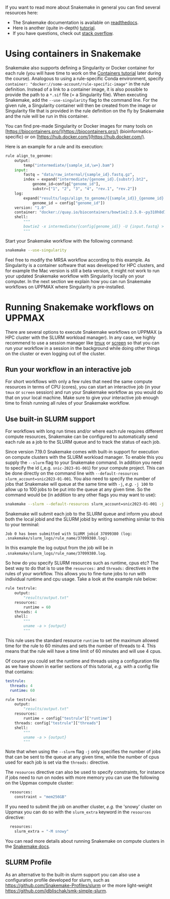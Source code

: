 If you want to read more about Snakemake in general you can find several
resources here:

* The Snakemake documentation is available on [readthedocs](
  https://snakemake.readthedocs.io/en/stable/#).
* Here is another (quite in-depth) [tutorial](
  https://snakemake.readthedocs.io/en/stable/tutorial/tutorial.html#tutorial).
* If you have questions, check out [stack overflow](
  https://stackoverflow.com/questions/tagged/snakemake).

# Using containers in Snakemake

Snakemake also supports defining a Singularity or Docker container for each
rule (you will have time to work on the [Containers tutorial](containers-1-introduction)
later during the course). Analogous to using a rule-specific Conda environment,
specify `container: "docker://some-account/rule-specific-image"` in the rule
definition. Instead of a link to a container image, it is also possible to
provide the path to a `*.sif` file (= a Singularity file). When executing
Snakemake, add the `--use-singularity` flag to the command line. For the given
rule, a Singularity container will then be created from the image or Singularity
file that is provided in the rule definition on the fly by Snakemake and the
rule will be run in this container.

You can find pre-made Singularity or Docker images for many tools on
[https://biocontainers.pro/](https://biocontainers.pro/) (bioinformatics-specific)
or on [https://hub.docker.com/](https://hub.docker.com/).

Here is an example for a rule and its execution:

```python
rule align_to_genome:
    output:
        temp("intermediate/{sample_id,\w+}.bam")
    input:
        fastq = "data/raw_internal/{sample_id}.fastq.gz",
        index = expand("intermediate/{genome_id}.{substr}.bt2",
            genome_id=config["genome_id"],
            substr=["1", "2", "3", "4", "rev.1", "rev.2"])
    log:
        expand("results/logs/align_to_genome/{{sample_id}}_{genome_id}.log",
            genome_id = config["genome_id"])
    version: "1.0"
    container: "docker://quay.io/biocontainers/bowtie2:2.5.0--py310h8d7afc0_0"
    shell:
        """
        bowtie2 -x intermediate/{config[genome_id]} -U {input.fastq} > {output} 2>{log}
        """
```

Start your Snakemake workflow with the following command:

```bash
snakemake --use-singularity
```

Feel free to modify the MRSA workflow according to this example. As Singularity
is a container software that was developed for HPC clusters, and for example the
Mac version is still a beta version, it might not work to run your updated
Snakemake workflow with Singularity locally on your computer.
In the next section we explain how you can run Snakemake workflows on UPPMAX
where Singularity is pre-installed.

# Running Snakemake workflows on UPPMAX

There are several options to execute Snakemake workflows on UPPMAX (a HPC
cluster with the SLURM workload manager). In any case, we highly recommend to
use a session manager like [tmux](https://github.com/tmux/tmux/wiki) or 
[screen](https://www.gnu.org/software/screen/manual/screen.html#Overview) so 
that you can run your workflow in a session in the background while doing 
other things on the cluster or even logging out of the cluster.

## Run your workflow in an interactive job

For short workflows with only a few rules that need the same compute resources
in terms of CPU (cores), you can start an interactive job (in your `tmux` or
`screen` session) and run your Snakemake workflow as you would do that on your
local machine. Make sure to give your interactive job enough time to finish
running all rules of your Snakemake workflow.

## Use built-in SLURM support

For workflows with long run times and/or where each rule requires different
compute resources, Snakemake can be configured to automatically send each rule
as a job to the SLURM queue and to track the status of each job.

Since version 7.19.0 Snakemake comes with built-in support for execution on 
compute clusters with the SLURM workload manager. To enable this you supply 
the `--slurm` flag to your Snakemake command. In addition you need to 
specify the id (_e.g. `snic-2023-01-001`) for your compute project. This can 
be done directly on the command line with `--default-resources 
slurm_account=snic2023-01-001`. You also need to specify the number of jobs 
that Snakemake will queue at the same time with `-j`, _e.g._ `-j 100` to 
allow up to 100 jobs to be put into the queue at any given time. So the 
command would be (in addition to any other flags you may want to use):

```bash
snakemake --slurm --default-resources slurm_account=snic2023-01-001 -j 100
```

Snakemake will submit each job to the SLURM queue and inform you about both 
the local jobid and the SLURM jobid by writing something similar to this to 
your terminal:

```
Job 0 has been submitted with SLURM jobid 37099380 (log: .snakemake/slurm_logs/rule_name/37099380.log).
```

In this example the log output from the job will be in 
`.snakemake/slurm_logs/rule_name/37099380.log`.

So how do you specify SLURM resources such as runtime, cpus etc? The best 
way to do that is to use the `resources:` and `threads:` directives in the 
rules of your workflow. This allows you to fine-tune jobs to run with 
individual runtime and cpu usage. Take a look at the example rule below:

```python
rule testrule:
    output:
        "results/output.txt"
    resources:
        runtime = 60
    threads: 4
    shell:
        """
        uname -a > {output}
        """
```

This rule uses the standard resource `runtime` to set the maximum allowed 
time for the rule to 60 minutes and sets the number of threads to 4. This 
means that the rule will have a time limit of 60 minutes and will use 4 cpus. 

Of course you could set the runtime and threads using a configuration file 
as we have shown in earlier sections of this tutorial, _e.g._ with a config 
file that contains:

```yaml
testrule:
  threads: 4
  runtime: 60
```

```python
rule testrule:
    output:
        "results/output.txt"
    resources:
        runtime = config["testrule"]["runtime"]
    threads: config["testrule"]["threads"]
    shell:
        """
        uname -a > {output}
        """
```

Note that when using the `--slurm` flag `-j` only specifies the number of 
jobs that can be sent to the queue at any given time, while the number of 
cpus used for each job is set via the `threads:` directive.

The `resources` directive can also be used to specify constraints, for 
instance if jobs need to run on nodes with more memory you can use the 
following on the Uppmax compute cluster:

```python
  resources:
    constraint = "mem256GB"
```

If you need to submit the job on another cluster, _e.g._ the 'snowy' cluster 
on Uppmax you can do so with the `slurm_extra` keyword in the `resources` 
directive:

```python
  resources:
    slurm_extra = "-M snowy"
```

You can read more details about running Snakemake on compute clusters in the 
[Snakemake docs](https://snakemake.readthedocs.io/en/stable/executing/cluster.html).

## SLURM Profile

As an alternative to the built-in slurm support you can also use a 
configuration profile developed for slurm, such as 
https://github.com/Snakemake-Profiles/slurm or the more light-weight 
https://github.com/jdblischak/smk-simple-slurm. 